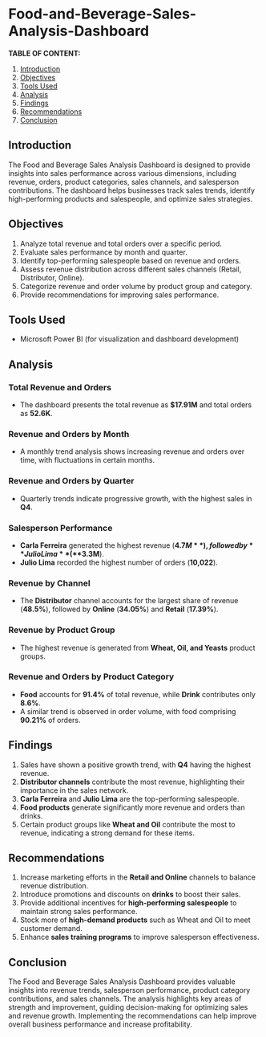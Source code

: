 # Food-and-Beverage-Sales-Analysis-Dashboard
**TABLE OF CONTENT:**  
1. [Introduction](#introduction)  
2. [Objectives](#objectives)  
3. [Tools Used](#tools-used)  
4. [Analysis](#analysis)  
5. [Findings](#findings)  
6. [Recommendations](#recommendations)  
7. [Conclusion](#conclusion)  

## Introduction
The Food and Beverage Sales Analysis Dashboard is designed to provide insights into sales performance across various dimensions, including revenue, orders, product categories, sales channels, and salesperson contributions. The dashboard helps businesses track sales trends, identify high-performing products and salespeople, and optimize sales strategies.

## Objectives
1. Analyze total revenue and total orders over a specific period.  
2. Evaluate sales performance by month and quarter.  
3. Identify top-performing salespeople based on revenue and orders.  
4. Assess revenue distribution across different sales channels (Retail, Distributor, Online).  
5. Categorize revenue and order volume by product group and category.  
6. Provide recommendations for improving sales performance.  

## Tools Used
- Microsoft Power BI (for visualization and dashboard development)  
  

## Analysis
### Total Revenue and Orders  
- The dashboard presents the total revenue as **$17.91M** and total orders as **52.6K**.  

### Revenue and Orders by Month  
- A monthly trend analysis shows increasing revenue and orders over time, with fluctuations in certain months.  

### Revenue and Orders by Quarter  
- Quarterly trends indicate progressive growth, with the highest sales in **Q4**.  

### Salesperson Performance  
- **Carla Ferreira** generated the highest revenue (**$4.7M**), followed by **Julio Lima** (**$3.3M**).  
- **Julio Lima** recorded the highest number of orders (**10,022**).  

### Revenue by Channel  
- The **Distributor** channel accounts for the largest share of revenue (**48.5%**), followed by **Online** (**34.05%**) and **Retail** (**17.39%**).  

### Revenue by Product Group  
- The highest revenue is generated from **Wheat, Oil, and Yeasts** product groups.  

### Revenue and Orders by Product Category  
- **Food** accounts for **91.4%** of total revenue, while **Drink** contributes only **8.6%**.  
- A similar trend is observed in order volume, with food comprising **90.21%** of orders.  

## Findings
1. Sales have shown a positive growth trend, with **Q4** having the highest revenue.  
2. **Distributor channels** contribute the most revenue, highlighting their importance in the sales network.  
3. **Carla Ferreira** and **Julio Lima** are the top-performing salespeople.  
4. **Food products** generate significantly more revenue and orders than drinks.  
5. Certain product groups like **Wheat and Oil** contribute the most to revenue, indicating a strong demand for these items.  

## Recommendations
1. Increase marketing efforts in the **Retail and Online** channels to balance revenue distribution.  
2. Introduce promotions and discounts on **drinks** to boost their sales.  
3. Provide additional incentives for **high-performing salespeople** to maintain strong sales performance.  
4. Stock more of **high-demand products** such as Wheat and Oil to meet customer demand.  
5. Enhance **sales training programs** to improve salesperson effectiveness.  

## Conclusion
The Food and Beverage Sales Analysis Dashboard provides valuable insights into revenue trends, salesperson performance, product category contributions, and sales channels. The analysis highlights key areas of strength and improvement, guiding decision-making for optimizing sales and revenue growth. Implementing the recommendations can help improve overall business performance and increase profitability.  
